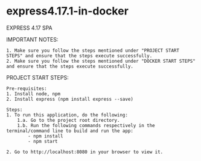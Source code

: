 # express4.17.1-in-docker
EXPRESS 4.17 SPA

IMPORTANT NOTES:

    1. Make sure you follow the steps mentioned under "PROJECT START STEPS" and ensure that the steps execute successfully. 
    2. Make sure you follow the steps mentioned under "DOCKER START STEPS" and ensure that the steps execute successfully. 

PROJECT START STEPS:

    Pre-requisites:
    1. Install node, npm
    2. Install express (npm install express --save)

    Steps:
    1. To run this application, do the following:
        1.a. Go to the project root directory.
        1.b. Run the following commands respectively in the terminal/command line to build and run the app:
            - npm install
            - npm start
    
    2. Go to http://localhost:8080 in your browser to view it.